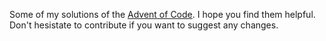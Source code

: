 Some of my solutions of the <a href="https://adventofcode.com/" target="_blank">Advent of Code</a>.
I hope you find them helpful. 
Don't hesistate to contribute if you want to suggest any changes.
